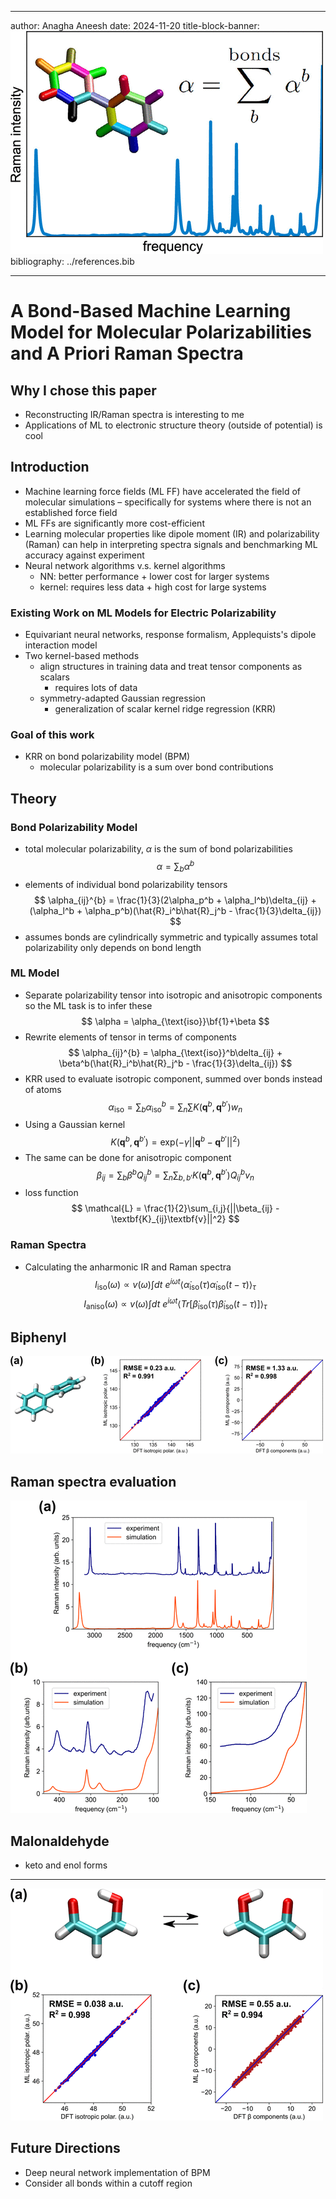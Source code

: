 ___
author: Anagha Aneesh
date: 2024-11-20
title-block-banner: ![[bpm_title.webp]](./bpm_ml_figures/bpm_title.webp)
bibliography: ../references.bib
___
# A Bond-Based Machine Learning Model for Molecular Polarizabilities and A Priori Raman Spectra
## Why I chose this paper
- Reconstructing IR/Raman spectra is interesting to me
- Applications of ML to electronic structure theory (outside of potential) is cool
## Introduction
- Machine learning force fields (ML FF) have accelerated the field of molecular simulations – specifically for systems where there is not an established force field
- ML FFs are significantly more cost-efficient
- Learning molecular properties like dipole moment (IR) and polarizability (Raman) can help in interpreting spectra signals and benchmarking ML accuracy against experiment
- Neural network algorithms v.s. kernel algorithms
	- NN: better performance + lower cost for larger systems
	- kernel: requires less data + high cost for large systems
### Existing Work on ML Models for Electric Polarizability
- Equivariant neural networks, response formalism, Applequists's dipole interaction model
- Two kernel-based methods
	- align structures in training data and treat tensor components as scalars
		- requires lots of data
	- symmetry-adapted Gaussian regression
		- generalization of scalar kernel ridge regression (KRR)
### Goal of this work
- KRR on bond polarizability model (BPM)
	- molecular polarizability is a sum over bond contributions
## Theory
### Bond Polarizability Model
- total molecular polarizability, $\alpha$ is the sum of bond polarizabilities
$$
\alpha = \sum_b{\alpha^b}
$$
- elements of individual bond polarizability tensors
$$
\alpha_{ij}^{b} = \frac{1}{3}(2\alpha_p^b + \alpha_l^b)\delta_{ij} + (\alpha_l^b + \alpha_p^b)(\hat{R}_i^b\hat{R}_j^b - \frac{1}{3}\delta_{ij})
$$
- assumes bonds are cylindrically symmetric and typically assumes total polarizability only depends on bond length
### ML Model
- Separate polarizability tensor into isotropic and anisotropic components so the ML task is to infer these
$$
\alpha = \alpha_{\text{iso}}\bf{1}+\beta
$$
- Rewrite elements of tensor in terms of components
$$
\alpha_{ij}^{b} = \alpha_{\text{iso}}^b\delta_{ij} + \beta^b(\hat{R}_i^b\hat{R}_j^b - \frac{1}{3}\delta_{ij})
$$
- KRR used to evaluate isotropic component, summed over bonds instead of atoms
$$
\alpha_{\text{iso}} = \sum_b{\alpha_{\text{iso}}^b} = \sum_n{\sum{K(\textbf{q}^b},\textbf{q}^{b'})w_n}
$$
- Using a Gaussian kernel
$$
K(\textbf{q}^b,\textbf{q}^{b'}) = \text{exp}(-\gamma||\textbf{q}^b-\textbf{q}^{b'}||^2)
$$
- The same can be done for anisotropic component
$$
\beta_{ij} = \sum_b{\beta^bQ_{ij}^b} = \sum_n{\sum_{b,b'}{K(\textbf{q}^b},\textbf{q}^{b'})Q_{ij}^bv_n}
$$
- loss function
$$
\mathcal{L} = \frac{1}{2}\sum_{i,j}{||\beta_{ij} - \textbf{K}_{ij}\textbf{v}||^2}
$$
### Raman Spectra
- Calculating the anharmonic IR and Raman spectra
$$
I_{\text{iso}}(\omega) \propto v(\omega) \int{dt \ e^{i\omega t}\langle\dot{\alpha}_{\text{iso}}(\tau)\dot{\alpha}_{\text{iso}}(t-\tau)}\rangle_\tau
$$
$$
I_{\text{aniso}}(\omega) \propto v(\omega) \int{dt \ e^{i\omega t}\langle Tr[\dot{\beta}_{\text{iso}}(\tau)\dot{\beta}_{\text{iso}}(t-\tau)}]\rangle_\tau
$$
## Biphenyl

![biphenyl](./bpm_ml_figures/bpm_fig1.webp)
## Raman spectra evaluation
![raman_spec](./bpm_ml_figures/bpm_fig2.webp)
## Malonaldehyde
- keto and enol forms
---
![malonaldehyde](./bpm_ml_figures/bpm_fig3.webp)
## Future Directions
- Deep neural network implementation of BPM
- Consider all bonds within a cutoff region
